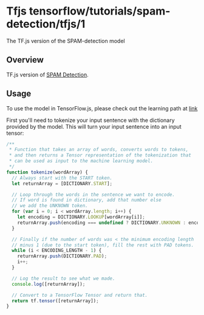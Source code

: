 # Tfjs tensorflow/tutorials/spam-detection/tfjs/1
The TF.js version of the SPAM-detection model

<!-- asset-path: internal -->
<!-- parent-model: tensorflow/tutorials/spam-detection/1 -->

## Overview

TF.js version of [SPAM Detection](https://tfhub.dev/tensorflow/tutorials/spam-detection/1).

## Usage

To use the model in TensorFlow.js, please check out the learning path at [link](https://www.google.com)

First you'll need to tokenize your input sentence with the dictionary provided by the model. This will turn your input sentence into an input tensor:

```js
/**
 * Function that takes an array of words, converts words to tokens,
 * and then returns a Tensor representation of the tokenization that
 * can be used as input to the machine learning model.
 */
function tokenize(wordArray) {
  // Always start with the START token.
  let returnArray = [DICTIONARY.START];

  // Loop through the words in the sentence we want to encode.
  // If word is found in dictionary, add that number else
  // we add the UNKNOWN token.
  for (var i = 0; i < wordArray.length; i++) {
    let encoding = DICTIONARY.LOOKUP[wordArray[i]];
    returnArray.push(encoding === undefined ? DICTIONARY.UNKNOWN : encoding);
  }

  // Finally if the number of words was < the minimum encoding length
  // minus 1 (due to the start token), fill the rest with PAD tokens.
  while (i < ENCODING_LENGTH - 1) {
    returnArray.push(DICTIONARY.PAD);
    i++;
  }

  // Log the result to see what we made.
  console.log([returnArray]);

  // Convert to a TensorFlow Tensor and return that.
  return tf.tensor([returnArray]);
}
```
